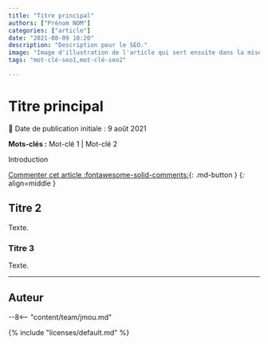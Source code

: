 ```yaml
---
title: "Titre principal"
authors: ["Prénom NOM"]
categories: ["article"]
date: "2021-08-09 10:20"
description: "Description pour le SEO."
image: "Image d'illustration de l'article qui sert ensuite dans la mise en avant : réseaux sociaux, flux RSS..."
tags: "mot-clé-seo1,mot-clé-seo2"

---
```


# Titre principal

:calendar: Date de publication initiale : 9 août 2021

**Mots-clés :** Mot-clé 1 | Mot-clé 2

Introduction

[Commenter cet article :fontawesome-solid-comments:](#__comments){: .md-button }
{: align=middle }

## Titre 2

Texte.

### Titre 3

Texte.

----

## Auteur

--8<-- "content/team/jmou.md"

{% include "licenses/default.md" %}
